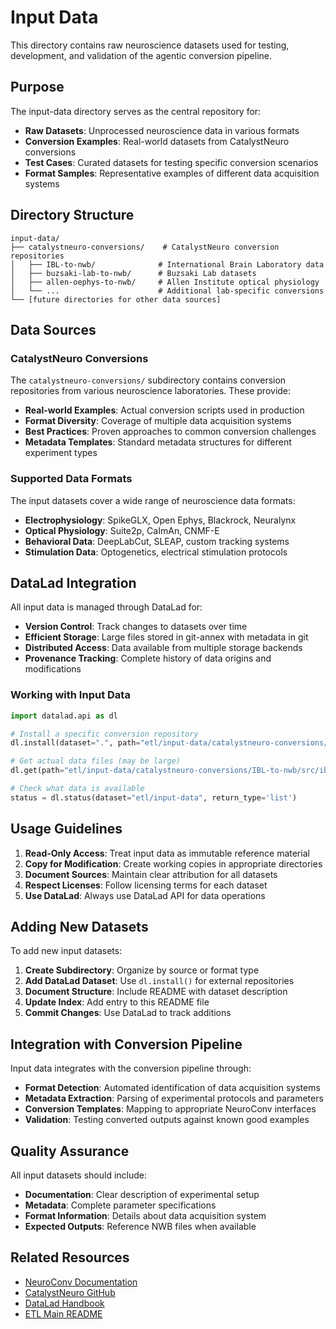 # Input Data

This directory contains raw neuroscience datasets used for testing, development,
and validation of the agentic conversion pipeline.

## Purpose

The input-data directory serves as the central repository for:

- **Raw Datasets**: Unprocessed neuroscience data in various formats
- **Conversion Examples**: Real-world datasets from CatalystNeuro conversions
- **Test Cases**: Curated datasets for testing specific conversion scenarios
- **Format Samples**: Representative examples of different data acquisition
  systems

## Directory Structure

```
input-data/
├── catalystneuro-conversions/    # CatalystNeuro conversion repositories
│   ├── IBL-to-nwb/              # International Brain Laboratory data
│   ├── buzsaki-lab-to-nwb/      # Buzsaki Lab datasets
│   ├── allen-oephys-to-nwb/     # Allen Institute optical physiology
│   └── ...                      # Additional lab-specific conversions
└── [future directories for other data sources]
```

## Data Sources

### CatalystNeuro Conversions

The `catalystneuro-conversions/` subdirectory contains conversion repositories
from various neuroscience laboratories. These provide:

- **Real-world Examples**: Actual conversion scripts used in production
- **Format Diversity**: Coverage of multiple data acquisition systems
- **Best Practices**: Proven approaches to common conversion challenges
- **Metadata Templates**: Standard metadata structures for different experiment
  types

### Supported Data Formats

The input datasets cover a wide range of neuroscience data formats:

- **Electrophysiology**: SpikeGLX, Open Ephys, Blackrock, Neuralynx
- **Optical Physiology**: Suite2p, CaImAn, CNMF-E
- **Behavioral Data**: DeepLabCut, SLEAP, custom tracking systems
- **Stimulation Data**: Optogenetics, electrical stimulation protocols

## DataLad Integration

All input data is managed through DataLad for:

- **Version Control**: Track changes to datasets over time
- **Efficient Storage**: Large files stored in git-annex with metadata in git
- **Distributed Access**: Data available from multiple storage backends
- **Provenance Tracking**: Complete history of data origins and modifications

### Working with Input Data

```python
import datalad.api as dl

# Install a specific conversion repository
dl.install(dataset=".", path="etl/input-data/catalystneuro-conversions/IBL-to-nwb")

# Get actual data files (may be large)
dl.get(path="etl/input-data/catalystneuro-conversions/IBL-to-nwb/src/ibl_to_nwb/datainterfaces")

# Check what data is available
status = dl.status(dataset="etl/input-data", return_type='list')
```

## Usage Guidelines

1. **Read-Only Access**: Treat input data as immutable reference material
2. **Copy for Modification**: Create working copies in appropriate directories
3. **Document Sources**: Maintain clear attribution for all datasets
4. **Respect Licenses**: Follow licensing terms for each dataset
5. **Use DataLad**: Always use DataLad API for data operations

## Adding New Datasets

To add new input datasets:

1. **Create Subdirectory**: Organize by source or format type
2. **Add DataLad Dataset**: Use `dl.install()` for external repositories
3. **Document Structure**: Include README with dataset description
4. **Update Index**: Add entry to this README file
5. **Commit Changes**: Use DataLad to track additions

## Integration with Conversion Pipeline

Input data integrates with the conversion pipeline through:

- **Format Detection**: Automated identification of data acquisition systems
- **Metadata Extraction**: Parsing of experimental protocols and parameters
- **Conversion Templates**: Mapping to appropriate NeuroConv interfaces
- **Validation**: Testing converted outputs against known good examples

## Quality Assurance

All input datasets should include:

- **Documentation**: Clear description of experimental setup
- **Metadata**: Complete parameter specifications
- **Format Information**: Details about data acquisition system
- **Expected Outputs**: Reference NWB files when available

## Related Resources

- [NeuroConv Documentation](https://neuroconv.readthedocs.io/)
- [CatalystNeuro GitHub](https://github.com/catalystneuro)
- [DataLad Handbook](https://handbook.datalad.org/)
- [ETL Main README](../README.md)
